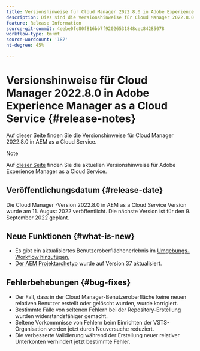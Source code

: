 ```yaml
---
title: Versionshinweise für Cloud Manager 2022.8.0 in Adobe Experience Manager as a Cloud Service
description: Dies sind die Versionshinweise für Cloud Manager 2022.8.0 in AEM as a Cloud Service.
feature: Release Information
source-git-commit: 4eebe0fe80f816bb7f92026531848cec84285078
workflow-type: tm+mt
source-wordcount: '187'
ht-degree: 45%

---
```



# Versionshinweise für Cloud Manager 2022.8.0 in Adobe Experience Manager as a Cloud Service {#release-notes}

Auf dieser Seite finden Sie die Versionshinweise für Cloud Manager 2022.8.0 in AEM as a Cloud Service.

>[!NOTE]
>
>Auf [dieser Seite](/help/release-notes/release-notes-cloud/release-notes-current.md) finden Sie die aktuellen Versionshinweise für Adobe Experience Manager as a Cloud Service.

## Veröffentlichungsdatum {#release-date}

Die Cloud Manager -Version 2022.8.0 in AEM as a Cloud Service Version wurde am 11. August 2022 veröffentlicht. Die nächste Version ist für den 9. September 2022 geplant.

## Neue Funktionen {#what-is-new}

* Es gibt ein aktualisiertes Benutzeroberflächenerlebnis im [Umgebungs-Workflow hinzufügen.](/help/implementing/cloud-manager/manage-environments.md)
* [Der AEM Projektarchetyp](https://experienceleague.adobe.com/docs/experience-manager-core-components/using/developing/archetype/overview.html?lang=de) wurde auf Version 37 aktualisiert.

## Fehlerbehebungen {#bug-fixes}

* Der Fall, dass in der Cloud Manager-Benutzeroberfläche keine neuen relativen Benutzer erstellt oder gelöscht wurden, wurde korrigiert.
* Bestimmte Fälle von seltenen Fehlern bei der Repository-Erstellung wurden widerstandsfähiger gemacht.
* Seltene Vorkommnisse von Fehlern beim Einrichten der VSTS-Organisation werden jetzt durch Neuversuche reduziert.
* Die verbesserte Validierung während der Erstellung neuer relativer Unterkonten verhindert jetzt bestimmte Fehler.
